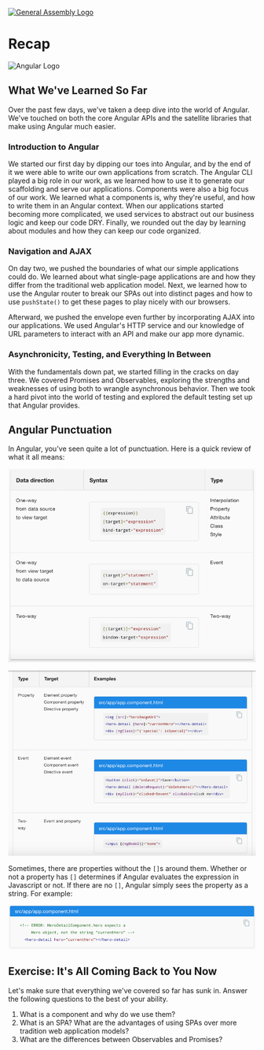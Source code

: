 [![General Assembly Logo](https://camo.githubusercontent.com/1a91b05b8f4d44b5bbfb83abac2b0996d8e26c92/687474703a2f2f692e696d6775722e636f6d2f6b6538555354712e706e67)](https://generalassemb.ly/education/web-development-immersive)


<!--WDI4 ~10-12 minutes -->

# Recap

![Angular Logo](http://mbtcheck.com/v2/wp-content/uploads/2016/08/angular.png)

## What We've Learned So Far

Over the past few days, we've taken a deep dive into the world of Angular. We've touched on both the core Angular APIs and the satellite libraries that make using Angular much easier.

### Introduction to Angular

We started our first day by dipping our toes into Angular, and by the end of it we were able to write our own applications from scratch. The Angular CLI played a big role in our work, as we learned how to use it to generate our scaffolding and serve our applications. Components were also a big focus of our work. We learned what a components is, why they're useful, and how to write them in an Angular context. When our applications started becoming more complicated, we used services to abstract out our business logic and keep our code DRY. Finally, we rounded out the day by learning about modules and how they can keep our code organized.

### Navigation and AJAX

On day two, we pushed the boundaries of what our simple applications could do. We learned about what single-page applications are and how they differ from the traditional web application model. Next, we learned how to use the Angular router to break our SPAs out into distinct pages and how to use `pushState()` to get these pages to play nicely with our browsers.

Afterward, we pushed the envelope even further by incorporating AJAX into our applications. We used Angular's HTTP service and our knowledge of URL parameters to interact with an API and make our app more dynamic.

### Asynchronicity, Testing, and Everything In Between

With the fundamentals down pat, we started filling in the cracks on day three. We covered Promises and Observables, exploring the strengths and weaknesses of using both to wrangle asynchronous behavior. Then we took a hard pivot into the world of testing and explored the default testing set up that Angular provides.


## Angular Punctuation

In Angular, you've seen quite a lot of punctuation. Here is a quick review of what it all means:

![](images/punctuation1.png)

![](images/punctuation2.png)

Sometimes, there are properties without the `[]`s around them. Whether or not a property has `[]` determines if Angular evaluates the expression in Javascript or not. If there are no `[]`, Angular simply sees the property as a string. For example:

![](images/punctuation3.png)


## Exercise: It's All Coming Back to You Now

Let's make sure that everything we've covered so far has sunk in. Answer the following questions to the best of your ability.

1) What is a component and why do we use them?
2) What is an SPA? What are the advantages of using SPAs over more tradition web application models?
3) What are the differences between Observables and Promises?
